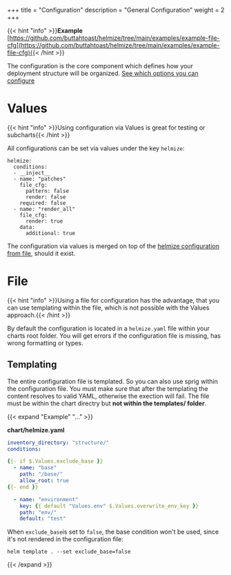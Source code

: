 +++
title = "Configuration"
description = "General Configuration"
weight = 2
+++

{{< hint "info" >}}**Example** [https://github.com/buttahtoast/helmize/tree/main/examples/example-file-cfg](https://github.com/buttahtoast/helmize/tree/main/examples/example-file-cfg){{< /hint >}}


The configuration is the core component which defines how your deployment structure will be organized. [See which options you can configure](helmize/)

# Values

{{< hint "info" >}}Using configuration via Values is great for testing or subcharts{{< /hint >}}

All configurations can be set via values under the key `helmize`:

```
helmize:
  conditions:
  - __inject__
  - name: "patches"
    file_cfg:
      pattern: false
      render: false
    required: false
  - name: "render_all"
    file_cfg:
      render: true
    data: 
      additional: true
```

The configuration via values is merged on top of the [helmize configuration from file](#file), should it exist.


# File 

{{< hint "info" >}}Using a file for configuration has the advantage, that you can use templating within the file, which is not possible with the Values approach.{{< /hint >}}


By default the configuration is located in a `helmize.yaml` file within your charts root folder. You will get errors if the configuration file is missing, has wrong formatting or types.


## Templating

The entire configuration file is templated. So you can also use sprig within the configuration file. You must make sure that after the templating the content resolves to valid YAML, otherwise the exection will fail. The file must be within the chart directry but **not within the templates/ folder**.


{{< expand "Example" "..." >}}

**chart/helmize.yaml**
```yaml
inventory_directory: "structure/"
conditions:

{{- if $.Values.exclude_base }}
  - name: "base"
    path: "/base/"
    allow_root: true
{{- end }}

  - name: "environment"
    key: {{ default "Values.env" $.Values.overwrite_env_key }}
    path: "env/"
    default: "test"
```

When `exclude_base`is set to `false`, the base condition won't be used, since it's not rendered in the configuration file:

``` 
helm template . --set exclude_base=false
```
{{< /expand >}}